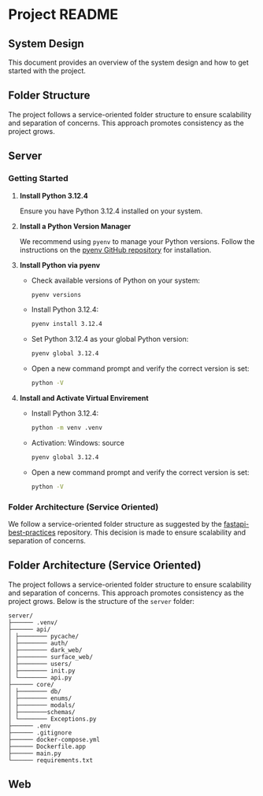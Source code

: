 # Project README

## System Design

This document provides an overview of the system design and how to get started with the project.

## Folder Structure

The project follows a service-oriented folder structure to ensure scalability and separation of concerns. This approach promotes consistency as the project grows.

## Server

### Getting Started

1. **Install Python 3.12.4**

    Ensure you have Python 3.12.4 installed on your system.

2. **Install a Python Version Manager**

    We recommend using `pyenv` to manage your Python versions. Follow the instructions on the [pyenv GitHub repository](https://github.com/pyenv/pyenv#installation) for installation.

3. **Install Python via pyenv**

    - Check available versions of Python on your system:
      ```sh
      pyenv versions
      ```

    - Install Python 3.12.4:
      ```sh
      pyenv install 3.12.4
      ```

    - Set Python 3.12.4 as your global Python version:
      ```sh
      pyenv global 3.12.4
      ```

    - Open a new command prompt and verify the correct version is set:
      ```sh
      python -V
      ```

4. **Install and Activate Virtual Envirement**

    - Install Python 3.12.4:
      ```sh
      python -m venv .venv 
      ```

    - Activation:
        Windows:
          source
      ```sh
      pyenv global 3.12.4
      ```

    - Open a new command prompt and verify the correct version is set:
      ```sh
      python -V
      ```
### Folder Architecture (Service Oriented)

We follow a service-oriented folder structure as suggested by the [fastapi-best-practices](https://github.com/zhanymkanov/fastapi-best-practices#1-project-structure-consistent--predictable) repository. This decision is made to ensure scalability and separation of concerns.


## Folder Architecture (Service Oriented)

The project follows a service-oriented folder structure to ensure scalability and separation of concerns. This approach promotes consistency as the project grows. Below is the structure of the `server` folder:

    server/
    ├────── .venv/
    ├────── api/
    │ ├──────── pycache/
    │ ├──────── auth/
    │ ├──────── dark_web/
    │ ├──────── surface_web/
    │ ├──────── users/
    │ ├──────── init.py
    │ └──────── api.py
    ├────── core/
    │ ├──────── db/
    │ ├──────── enums/
    │ ├──────── modals/
    │ ├────────schemas/
    │ └──────── Exceptions.py
    ├────── .env
    ├────── .gitignore
    ├────── docker-compose.yml
    ├────── Dockerfile.app
    ├────── main.py
    └────── requirements.txt

## Web

